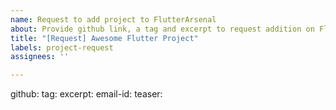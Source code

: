 ```yaml
---
name: Request to add project to FlutterArsenal
about: Provide github link, a tag and excerpt to request addition on FlutterArsenal
title: "[Request] Awesome Flutter Project"
labels: project-request
assignees: ''

---
```


<!-- Please provide links and information in the following format. Please add the content in between the ":" mark and the comment starting mark "<". DO NOT remove the comments. -->

github:     <!-- Github repository link to the project -->
tag:        <!-- one tag to add to your project -->
excerpt:    <!-- max 100 words summary -->
email-id:   <!-- please provide email id for further communications -->
teaser:     <!-- image or gif of this weapon -->
